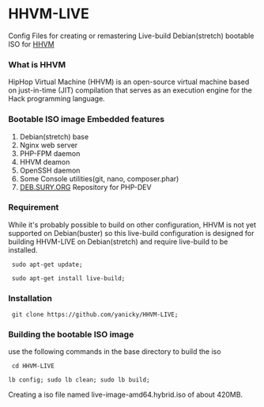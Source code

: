 # HHVM-LIVE
Config Files for creating or remastering Live-build Debian(stretch) bootable ISO for [HHVM](https://hhvm.com)

### What is HHVM

HipHop Virtual Machine (HHVM) is an open-source virtual machine based on just-in-time (JIT) compilation that serves as an execution engine for the Hack programming language.

### Bootable ISO image Embedded features

1. Debian(stretch) base
2. Nginx web server
3. PHP-FPM daemon
4. HHVM deamon
5. OpenSSH daemon
6. Some Console utilities(git, nano, composer.phar)
7. [DEB.SURY.ORG](https://deb.sury.org) Repository for PHP-DEV

### Requirement

While it's probably possible to build on other configuration, HHVM is not yet supported on Debian(buster) so this live-build configuration is designed for building HHVM-LIVE on Debian(stretch) and require live-build to be installed.

``` sudo apt-get update;```

``` sudo apt-get install live-build;```

### Installation

``` git clone https://github.com/yanicky/HHVM-LIVE;```

### Building the bootable ISO image
use the following commands in the base directory to build the iso

``` cd HHVM-LIVE```

```lb config; sudo lb clean; sudo lb build;```

Creating a iso file named live-image-amd64.hybrid.iso of about 420MB.
